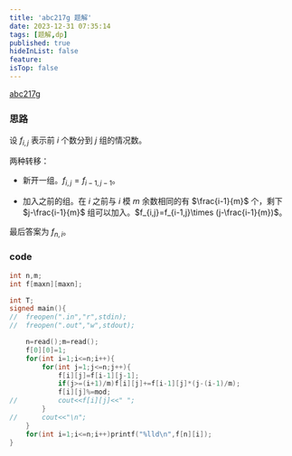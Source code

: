 ```yaml
---
title: 'abc217g 题解'
date: 2023-12-31 07:35:14
tags: [题解,dp]
published: true
hideInList: false
feature: 
isTop: false
---
```

[abc217g](https://www.luogu.com.cn/problem/AT_abc217_g)

### 思路

设 $f_{i,j}$ 表示前 $i$ 个数分到 $j$ 组的情况数。

两种转移：

- 新开一组。$f_{i,j}=f_{i-1,j-1}$。

- 加入之前的组。在 $i$ 之前与 $i$ 模 $m$ 余数相同的有 $\frac{i-1}{m}$ 个，剩下 $j-\frac{i-1}{m}$ 组可以加入。$f_{i,j}=f_{i-1,j}\times (j-\frac{i-1}{m})$。

最后答案为 $f_{n,i}$。

### code

```cpp
int n,m;
int f[maxn][maxn];

int T;
signed main(){
//	freopen(".in","r",stdin);
//	freopen(".out","w",stdout);

	n=read();m=read();
	f[0][0]=1;
	for(int i=1;i<=n;i++){
		for(int j=1;j<=n;j++){
			f[i][j]=f[i-1][j-1];
			if(j>=(i+1)/m)f[i][j]+=f[i-1][j]*(j-(i-1)/m);
			f[i][j]%=mod;
//			cout<<f[i][j]<<" ";
		}
//		cout<<"\n";
	}
	for(int i=1;i<=n;i++)printf("%lld\n",f[n][i]);
}
```